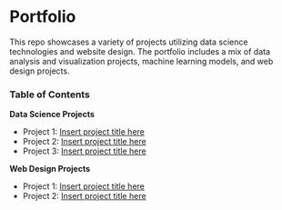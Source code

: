 # Portfolio

This repo showcases a variety of projects utilizing data science technologies and website design. The portfolio includes a mix of data analysis and visualization projects, machine learning models, and web design projects.


### Table of Contents


**Data Science Projects**

- Project 1: [Insert project title here](https://www.youtube.com/watch?v=ECOd877Urm4&ab_channel=CutestAnimals)
- Project 2: [Insert project title here](https://www.youtube.com/watch?v=ECOd877Urm4&ab_channel=CutestAnimals)
- Project 3: [Insert project title here](https://www.youtube.com/watch?v=ECOd877Urm4&ab_channel=CutestAnimals)


**Web Design Projects**

- Project 1: [Insert project title here](https://www.youtube.com/watch?v=ECOd877Urm4&ab_channel=CutestAnimals)
- Project 2: [Insert project title here](https://www.youtube.com/watch?v=ECOd877Urm4&ab_channel=CutestAnimals)
